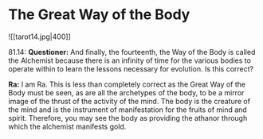 # The Great Way of the Body
![[tarot14.jpg|400]]

81.14: **Questioner:** And finally, the fourteenth, the Way of the Body is called the Alchemist because there is an infinity of time for the various bodies to operate within to learn the lessons necessary for evolution. Is this correct?

**Ra:** I am Ra. This is less than completely correct as the Great Way of the Body must be seen, as are all the archetypes of the body, to be a mirror image of the thrust of the activity of the mind. The body is the creature of the mind and is the instrument of manifestation for the fruits of mind and spirit. Therefore, you may see the body as providing the athanor through which the alchemist manifests gold.

